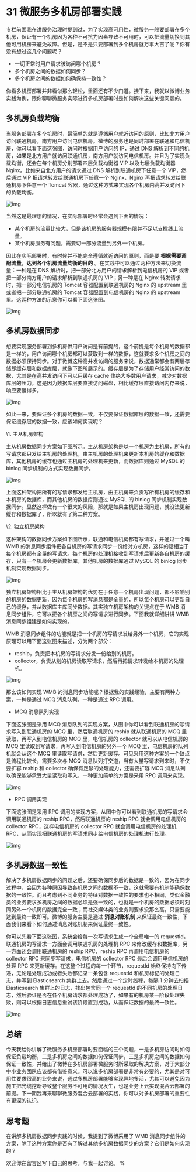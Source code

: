 31 微服务多机房部署实践
=============

专栏前面我在讲服务治理时提到过，为了实现高可用性，微服务一般要部署在多个机房，保证有一个机房因为各种不可抗力因素导致不可用时，可以把流量切换到其他可用机房来避免故障。但是，是不是只要部署到多个机房就万事大吉了呢？你有没有想过这几个问题呢？

* 一切正常时用户请求该访问哪个机房？
* 多个机房之间的数据如何同步？
* 多个机房之间的数据如何确保持一致性？

你看多机房部署并非看似那么轻松，里面还有不少门道。接下来，我就以微博业务实践为例，跟你聊聊微服务实际进行多机房部署时是如何解决这些关键问题的。

多机房负载均衡
-------

当服务部署在多个机房时，最简单的就是遵循用户就近访问的原则，比如北方用户访问联通机房，南方用户访问电信机房。微博的服务也是同时部署在联通和电信机房，你可以看下面这张图，访问时根据用户访问的 IP，通过 DNS 解析到不同的机房，如果是北方用户就访问联通机房，南方用户就访问电信机房。并且为了实现负载均衡，还会在每个机房分别部署四层负载均衡器 VIP 以及七层负载均衡器 Nginx。比如来自北方用户的请求通过 DNS 解析到联通机房下任意一个 VIP，然后通过 VIP 把请求转发给联通机房下任意一个 Nginx，Nginx 再把请求转发给联通机房下任意一个 Tomcat 容器，通过这种方式来实现各个机房内高并发访问下的负载均衡。

![img](assets/75c4ef7b74fa445515c9150a0c353d5d.png)

当然这是最理想的情况，在实际部署时经常会遇到下面的情况：

* 某个机房的流量比较大，但是该机房的服务器规模有限并不足以支撑线上流量。
* 某个机房服务有问题，需要切一部分流量到另外一个机房。

因此在实际部署时，有时候并不能完全遵循就近访问的原则，而是要  **根据需要调配流量，达到各个机房流量均衡的目的** 。在实践中可以通过两种方法来切换流量：一种是在 DNS 解析时，把一部分北方用户的请求解析到电信机房的 VIP 或者把一部分南方用户的请求解析到联通机房的 VIP；另一种是在 Nginx 转发请求时，把一部分电信机房的 Tomcat 容器配置到联通机房的 Nginx 的 upstream 里或者把一部分联通机房的 Tomcat 容器配置到电信机房的 Nginx 的 upstream 里。这两种方法的示意你可以看下面这张图。

![img](assets/218a70f6d54e030978542c823de4bbe4.png)

多机房数据同步
-------

想要实现服务部署到多机房供用户访问是有前提的，这个前提是每个机房的数据都是一样的，用户访问哪个机房都可以获取到一样的数据，这就要求多个机房之间的数据必须保持同步。对于微博这种高并发访问的服务来说，数据通常都会有两层存储即缓存层和数据库层，就像下图所展示的。缓存层是为了存储用户经常访问的数据，尤其是在高并发访问下可以用缓存 cache 住绝大多数用户请求，减少对数据库层的压力，这是因为数据库层要直接访问磁盘，相比缓存层直接访问内存来说，响应要慢得多。

![img](assets/fe9d8cb2f9f8cf6842a7d6070b4ce179.png)

如此一来，要保证多个机房的数据一致，不仅要保证数据库层的数据一致，还需要保证缓存层的数据一致，应该如何实现呢？

\\1. 主从机房架构

主从机房数据同步方案如下图所示。主从机房架构是以一个机房为主机房，所有的写请求都只发给主机房的处理机，由主机房的处理机来更新本机房的缓存和数据库，其他机房的缓存也通过主机房的处理机来更新，而数据库则通过 MySQL 的 binlog 同步机制的方式实现数据同步。

![img](assets/e3e9c22939637a21f04b4187876bf2d0.png)

上面这种架构把所有的写请求都发给主机房，由主机房来负责写所有机房的缓存和本机房的数据库，而其他机房的数据库则通过 MySQL 的 binlog 同步机制实现数据同步。显然这样做有一个很大的风险，那就是如果主机房出现问题，就没法更新缓存和数据库了，所以就有了第二种方案。

\\2. 独立机房架构

这种架构的数据同步方案如下图所示，联通和电信机房都有写请求，并通过一个叫 WMB 的消息同步组件把各自机房的写请求同步一份给对方机房，这样的话相当于每个机房都有全量的写请求。每个机房的处理机接收到写请求后更新各自机房的缓存，只有一个机房会更新数据库，其他机房的数据库通过 MySQL 的 binlog 同步机制实现数据同步。

![img](assets/4d9406553f68198f99b47d291c62a633.png)

独立机房架构相比于主从机房架构的优势在于任意一个机房出现问题，都不影响别的机房的数据更新，因为每个机房的写消息都是全量的，所以每个机房可以更新自己的缓存，并从数据库主库同步数据。其实独立机房架构的关键点在于 WMB 消息同步组件，它可以把各个机房之间的写请求进行同步。下面我就详细讲讲 WMB 消息同步组建是如何实现的。

WMB 消息同步组件的功能就是把一个机房的写请求发给另外一个机房，它的实现原理可以用下面这张图来描述，分为两个部分：

* reship，负责把本机房的写请求分发一份给别的机房。
* collector，负责从别的机房读取写请求，然后再把请求转发给本机房的处理机。

![img](assets/e9147143867af6c73ff72d68e284c211.png)

那么该如何实现 WMB 的消息同步功能呢？根据我的实践经验，主要有两种方案，一种是通过 MCQ 消息队列，一种是通过 RPC 调用。

* MCQ 消息队列实现

下面这张图是采用 MCQ 消息队列的实现方案，从图中你可以看到联通机房的写请求写入到联通机房的 MCQ 里，然后联通机房的 reship 就从联通机房的 MCQ 里读取，再写入到电信机房的 MCQ 里，电信机房的 collector 就可以从电信机房的 MCQ 里读取到写请求，再写入到电信机房的另外一个 MCQ 里，电信机房的队列机就会从这个 MCQ 里读取写请求，然后更新缓存。可见采用这种方案的一个缺点是流程比较长，需要多次与 MCQ 消息队列打交道，当有大量写请求到来时，不仅要扩容 reship 和 collector 确保有足够的处理能力，还需要扩容 MCQ 消息队列以确保能够承受大量读取和写入，一种更加简单的方案是采用 RPC 调用来实现。

![img](assets/26dac20f6b3000e54b0f0e50525ac440.png)

* RPC 调用实现

下面这张图是采用 RPC 调用的实现方案，从图中你可以看到联通机房的写请求会调用联通机房的 reship RPC，然后联通机房的 reship RPC 就会调用电信机房的 collector RPC，这样电信机房的 collector RPC 就会调用电信机房的处理机 RPC，从而实现把联通机房的写请求同步给电信机房的处理机进行处理。

![img](assets/40491bab3074044c0e6683486ef3b012.png)

多机房数据一致性
--------

解决了多机房数据同步的问题之后，还要确保同步后的数据是一致的，因为在同步过程中，会因为各种原因导致各机房之间的数据不一致，这就需要有机制能确保数据的一致性。而且考虑到不同业务的特征对数据一致性的要求也不相同，类似金融类的业务要求多机房之间的数据必须是强一致的，也就是一个机房的数据必须时刻同另外一个机房的数据完全一致；而社交媒体类的业务则要求没那么高，只需要能达到最终一致即可。微博的服务主要是通过  **消息对账机制**    来保证最终一致性，下面我们来看下如何通过消息对账机制来保证最终一致性。

你可以先看下面这张图，系统会给每一次写请求生成一个全局唯一的 requestId，联通机房的写请求一方面会调用联通机房的处理机 RPC 来修改缓存和数据库，另一方面还会调用联通机房的 reship RPC，reship RPC 再调用电信机房的 collector RPC 来同步写请求，电信机房的 collector RPC 最后会调用电信机房的处理 RPC 来更新缓存。在这整个过程的每一个环节，requestId 始终保持向下传递，无论是处理成功或者失败都记录一条包含 requestId 和机房标记的处理日志，并写到 Elasticsearch 集群上去。然后通过一个定时线程，每隔 1 分钟去扫描 Elasticsearch 集群上的日志，找出包含同一个 requestId 的不同机房的处理日志，然后验证是否在各个机房请求都处理成功了，如果有的机房某一阶段处理失败，则可以根据日志信息重试该阶段直到成功，从而保证数据的最终一致性。

![img](assets/aa111c36681abc3eb9beb46182488da3.png)

总结
---

今天我给你讲解了微服务多机房部署时要面临的三个问题，一是多机房访问时如何保证负载均衡，二是多机房之间的数据如何保证同步，三是多机房之间的数据如何保证一致性，并给出了微博在多机房部署微服务时所采取的解决方案，对于大部分中小业务团队应该都有借鉴意义。可以说多机房部署是非常有必要的，尤其是对可用性要求很高的业务来说，通过多机房部署能够实现异地多活，尤其可以避免因为施工把光缆挖断导致整个服务不可用的情况发生，也是业务上云实现混合云部署的前提。下一期我再来聊聊微服务混合云部署的实践，你可以对多机房部署的重要性有更深的认识。

思考题
---

在讲解多机房数据同步实践的时候，我提到了微博采用了 WMB 消息同步组件的方案，除了这种方案你是否有了解过其他多机房数据同步的方案？它们是如何实现的？

欢迎你在留言区写下自己的思考，与我一起讨论。 %
